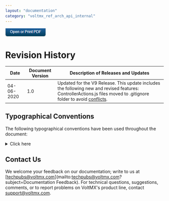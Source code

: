 ```yaml
---
layout: "documentation"
category: "voltmx_ref_arch_api_internal"
---
```

                         

[![](Resources/Images/pdf.png)](http://docs.voltmx.com/9_x_PDFs/iris/voltmx_ref_arch_ap_internali.pdf)

Revision History
================
 
| Date | Document Version | Description of Releases and Updates |
| --- | --- | --- |
| 04-06-2020 | 1.0 | Updated for the V9 Release. This update includes the following new and revised features: ControllerActions.js files moved to .gitignore folder to avoid [conflicts](VoltMX_Reference_Architecture_Features.html#NoteV9). |

Typographical Conventions
-------------------------

The following typographical conventions have been used throughout the document:


<details close markdown="block"><summary>Click here</summary>
  
| Conventions | Explanation |
| --- | --- |
| Monospace | User input text, system prompts, and responses File Path Commands Program Code File Names. |
| _Italic_ | Emphasis Names of books and documents New Terminology. |
| **Bold** | Windows Menus Buttons Icons Fields Tabs Folders. |
| [URL](http://a/) | Active link to a URL. |
| _Note:_ | Provides helpful hints or additional information. |

</details>

Contact Us
----------

We welcome your feedback on our documentation; write to us at [techpubs@voltmx.com](mailto:techpubs@voltmx.com?subject=Documentation Feedback). For technical questions, suggestions, comments, or to report problems on VoltMX's product line, contact [support@voltmx.com](mailto:support@voltmx.com).
